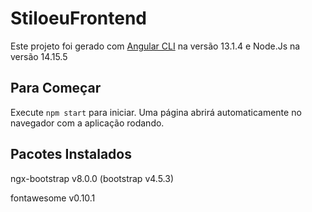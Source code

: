 # StiloeuFrontend

Este projeto foi gerado com [Angular CLI](https://github.com/angular/angular-cli) na versão 13.1.4 e Node.Js na versão 14.15.5

## Para Começar

Execute `npm start` para iniciar. Uma página abrirá automaticamente no navegador com a aplicação rodando.


## Pacotes Instalados

ngx-bootstrap v8.0.0 (bootstrap v4.5.3)

fontawesome v0.10.1